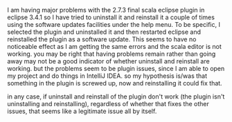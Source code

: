 I am having major problems with the 2.7.3 final scala eclipse plugin in eclipse 3.4.1
so I have tried to uninstall it and reinstall it a couple of times using the software updates facilities under the help menu.
To be specific, I selected the plugin and uninstalled it and then restarted eclipse and reinstalled the plugin as a software update.
This seems to have no noticeable effect as I am getting the same errors and the scala editor is not working.
you may be right that having problems remain rather than going away may not be a good indicator of whether uninstall and reinstall are working.
but the problems seem to be plugin issues, since I am able to open my project and do things in IntelliJ IDEA.
so my hypothesis is/was that something in the plugin is screwed up, now and reinstalling it could fix that.

in any case, if uninstall and reinstall of the plugin don't work (the plugin isn't uninstalling and reinstalling), regardless of whether that fixes the other issues, that seems like a legitimate issue all by itself.

